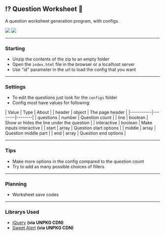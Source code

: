 ## ⁉️ Question Worksheet 📃

A question worksheet generation program, with configs.

![](https://img.shields.io/badge/Version-1.1-blue)
![](https://img.shields.io/badge/Created%20by-McJoe21-red)

-------------------------------------------
### Starting

- Unzip the contents of the zip to an empty folder
- Open the `index.html` file in the browser or a localhost server
- Use "id" parameter in the url to load the config that you want

-------------------------------------------
### Settings 

- To edit the questions just look for the `configs` folder
- Config most have values for following:

| Value     | Type   | About  |
| header | object | The page header |
|-----------|--------|--------|
| questions | number | Question count |
| line | boolean | Show or hides the line under the question |
| interactive | boolean | Make inputs interactive |
| start     | array | Question start options |
| middle    | array  | Question middle part |
| end       | array | Question end options |

-------------------------------------------
### Tips

- Make more options in the config compared to the question count
- Try to add as many possible choices of fillers

-------------------------------------------
### Planning

- Worksheet save codes

-------------------------------------------
### Librarys Used

- [jQuery](https://jquery.com/) **(via UNPKG CDN)**
- [Sweet Alert](https://sweetalert.js.org/) **(via UNPKG CDN)**
